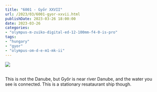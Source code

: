 ```yaml
---
title: "6001 - Győr XXVII"
url: /2023/03/6001-gyor-xxvii.html
publishDate: 2023-03-26 18:00:00
date: 2023-03-26
categories:
- "olympus-m-zuiko-digital-ed-12-100mm-f4-0-is-pro"
tags:
- "hungary"
- "gyor"
- "olympus-om-d-e-m1-mk-ii"
---
```

<div class="container">
<div class="center"><a target="_blank" href="https://d25zfm9zpd7gm5.cloudfront.net/1200x1200/2019/20191020_121943_lr.jpg"><img class="webfeedsFeaturedVisual" src="https://d25zfm9zpd7gm5.cloudfront.net/0600x0600/2019/20191020_121943_lr.jpg" /></a></div>
</div>
<br />

This is not the Danube, but Győr is near river Danube, and
the water you see is connected. This is a stationary
resataurant ship though.
